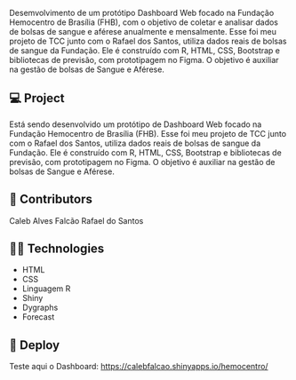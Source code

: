 Desemvolvimento de um protótipo Dashboard Web focado na Fundação Hemocentro de Brasília (FHB), com o objetivo de coletar e analisar dados de bolsas de sangue e aférese anualmente e mensalmente. Esse foi meu projeto de TCC junto com o Rafael dos Santos, utiliza dados reais de bolsas de sangue da Fundação. Ele é construído com R, HTML, CSS, Bootstrap e bibliotecas de previsão, com prototipagem no Figma. O objetivo é auxiliar na gestão de bolsas de Sangue e Aférese.

## 💻 Project

Está sendo desenvolvido um protótipo de Dashboard Web focado na Fundação Hemocentro de Brasília (FHB). Esse foi meu projeto de TCC junto com o Rafael dos Santos, utiliza dados reais de bolsas de sangue da Fundação. Ele é construído com R, HTML, CSS, Bootstrap e bibliotecas de previsão, com prototipagem no Figma. O objetivo é auxiliar na gestão de bolsas de Sangue e Aférese.

## :lantern: Contributors

Caleb Alves Falcão 
Rafael do Santos

## 👨‍💻 Technologies

- HTML
- CSS
- Linguagem R
- Shiny
- Dygraphs
- Forecast

## 🔮 Deploy

Teste aqui o Dashboard: https://calebfalcao.shinyapps.io/hemocentro/

